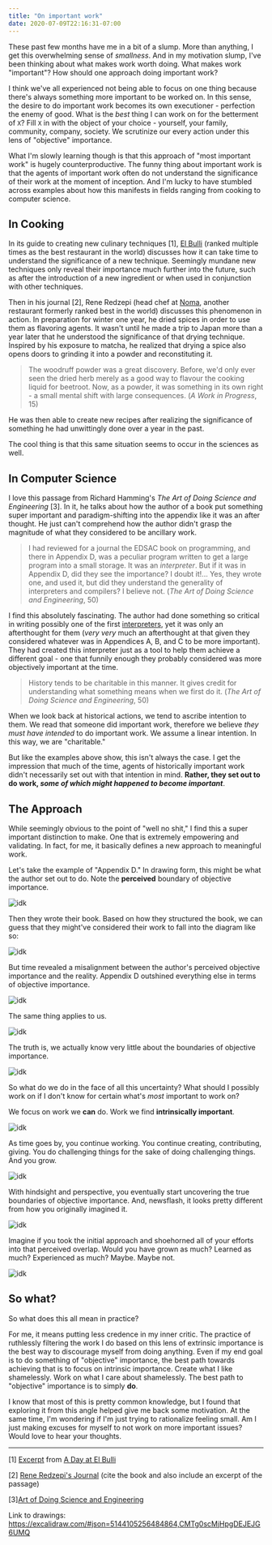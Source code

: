 ```yaml
---
title: "On important work"
date: 2020-07-09T22:16:31-07:00
---
```

These past few months have me in a bit of a slump. More than anything, I get this overwhelming sense of *smallness*. And in my motivation slump, I've been thinking about what makes work worth doing. What makes work "important"? How should one approach doing important work?

I think we've all experienced not being able to focus on one thing because there's always something more important to be worked on. In this sense, the desire to do important work becomes its own executioner - perfection the enemy of good. What is the *best* thing I can work on for the betterment of `X`? Fill `X` in with the object of your choice - yourself, your family, community, company, society. We scrutinize our every action under this lens of "objective" importance.

What I'm slowly learning though is that this approach of "most important work" is hugely counterproductive. The funny thing about important work is that the agents of important work often do not understand the significance of their work at the moment of inception. And I'm lucky to have stumbled across examples about how this manifests in fields ranging from cooking to computer science.

## In Cooking

In its guide to creating new culinary techniques [1], [El Bulli](https://en.wikipedia.org/wiki/El_Bulli?oldformat=true)  (ranked multiple times as the best restaurant in the world) discusses how it can take time to understand the significance of a new technique. Seemingly mundane new techniques only reveal their importance much further into the future, such as after the introduction of a new ingredient or when used in conjunction with other techniques.

Then in his journal [2], Rene Redzepi (head chef at [Noma](https://en.wikipedia.org/wiki/Noma_(restaurant)?oldformat=true), another restaurant formerly ranked best in the world) discusses this phenomenon in action. In preparation for winter one year, he dried spices in order to use them as flavoring agents. It wasn't until he made a trip to Japan more than a year later that he understood the significance of that drying technique. Inspired by his exposure to matcha, he realized that drying a spice also opens doors to grinding it into a powder and reconstituting it.

> The woodruff powder was a great discovery. Before, we'd only ever seen the dried herb merely as a good way to flavour the cooking liquid for beetroot. Now, as a powder, it was something in its own right - a small mental shift with large consequences. (*A Work in Progress*, 15)

He was then able to create new recipes after realizing the significance of something he had unwittingly done over a year in the past.

The cool thing is that this same situation seems to occur in the sciences as well.

## In Computer Science

I love this passage from Richard Hamming's *The Art of Doing Science and Engineering* [3]. In it, he talks about how the author of a book put something super important and paradigm-shifting into the appendix like it was an after thought. He just can't comprehend how the author didn't grasp the magnitude of what they considered to be ancillary work.

> I had reviewed for a journal the EDSAC book on programming, and there in Appendix D, was a peculiar program written to get a large program into a small storage. It was an *interpreter*. But if it was in Appendix D, did they see the importance? I doubt it!... Yes, they wrote one, and used it, but did they understand the generality of interpreters and compilers? I believe not. (*The Art of Doing Science and Engineering*, 50)

I find this absolutely fascinating. The author had done something so critical in writing possibly one of the first [interpreters](https://en.wikipedia.org/wiki/Interpreter_(computing)?oldformat=true), yet it was only an afterthought for them (*very very* much an afterthought at that given they considered whatever was in Appendices A, B, and C to be more important). They had created this interpreter just as a tool to help them achieve a different goal - one that funnily enough they probably considered was more objectively important at the time.

> History tends to be charitable in this manner. It gives credit for understanding what something means when we first do it. (*The Art of Doing Science and Engineering*, 50)

When we look back at historical actions, we tend to ascribe intention to them. We read that someone did important work, therefore we believe *they must have intended* to do important work. We assume a linear intention. In this way, we are "charitable."

But like the examples above show, this isn't always the case. I get the impression that much of the time, agents of historically important work didn't necessarily set out with that intention in mind. **Rather, they set out to do work, *some of which might happened to become important***.

## The Approach

While seemingly obvious to the point of "well no shit," I find this a super important distinction to make. One that is extremely empowering and validating. In fact, for me, it basically defines a new approach to meaningful work.

Let's take the example of "Appendix D." In drawing form, this might be what the author set out to do. Note the **perceived** boundary of objective importance.

![idk](/images/important_work/pic1.png)

Then they wrote their book. Based on how they structured the book, we can guess that they might've considered their work to fall into the diagram like so:

![idk](/images/important_work/pic2.png)

But time revealed a misalignment between the author's perceived objective importance and the reality. Appendix D outshined everything else in terms of objective importance.

![idk](/images/important_work/pic3.png)

The same thing applies to us.

![idk](/images/important_work/pic4.png)

The truth is, we actually know very little about the boundaries of objective importance.

![idk](/images/important_work/pic5.png)

So what do we do in the face of all this uncertainty? What should I possibly work on if I don't know for certain what's *most* important to work on?

We focus on work we **can** do. Work we find **intrinsically important**.

![idk](/images/important_work/pic6.png)

As time goes by, you continue working. You continue creating, contributing, giving. You do challenging things for the sake of doing challenging things. And you grow.

![idk](/images/important_work/pic7.png)

With hindsight and perspective, you eventually start uncovering the true boundaries of objective importance. And, newsflash, it looks pretty different from how you originally imagined it.

![idk](/images/important_work/pic8.png)

Imagine if you took the initial approach and shoehorned all of your efforts into that perceived overlap. Would you have grown as much? Learned as much? Experienced as much? Maybe. Maybe not.

![idk](/images/important_work/pic9.png)

## So what?

So what does this all mean in practice?  

For me, it means putting less credence in my inner critic. The practice of ruthlessly filtering the work I do based on this lens of extrinsic importance is the best way to discourage myself from doing anything. Even if my end goal is to do something of "objective" importance, the best path towards achieving that is to focus on intrinsic importance. Create what I like shamelessly. Work on what I care about shamelessly. The best path to "objective" importance is to simply **do**.

I know that most of this is pretty common knowledge, but I found that exploring it from this angle helped give me back some motivation. At the same time, I'm wondering if I'm just trying to rationalize feeling small. Am I just making excuses for myself to not work on more important issues? Would love to hear your thoughts.


---

[1] [Excerpt](https://product.design.umn.edu/courses/pdes2701/documents/elbulli.pdf) from [A Day at El Bulli](https://www.amazon.com/dp/0714856746/ref=dp-kindle-redirect?_encoding=UTF8&btkr=1)

[2] [Rene Redzepi's Journal](https://www.amazon.com/Work-Progress-Journal-Ren%C3%A9-Redzepi/dp/0714877549/ref=sr_1_3?dchild=1&keywords=rene+redzepi&qid=1594337714&sr=8-3) (cite the book and also include an excerpt of the passage)

[3][Art of Doing Science and Engineering](https://www.amazon.com/Art-Doing-Science-Engineering-Learning/dp/1732265178/ref=sr_1_1?crid=KGPL2FYWTUTI&dchild=1&keywords=art+of+doing+science+and+engineering&qid=1594337733&sprefix=art+of+doing%2Caps%2C213&sr=8-1)

Link to drawings: https://excalidraw.com/#json=5144105256484864,CMTg0scMjHpgDEJEJG6UMQ
